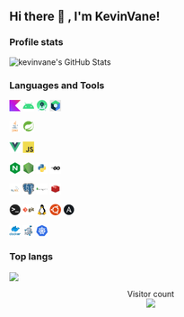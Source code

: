 ## Hi there 👋 , I'm KevinVane!

<!--
**kevinvane/kevinvane** is a ✨ _special_ ✨ repository because its `README.md` (this file) appears on your GitHub profile.

Here are some ideas to get you started:

- 🔭 I’m currently working on ...
- 🌱 I’m currently learning ...
- 👯 I’m looking to collaborate on ...
- 🤔 I’m looking for help with ...
- 💬 Ask me about ...
- 📫 How to reach me: ...
- 😄 Pronouns: ...
- ⚡ Fun fact: ...
-->



<!-- <h4 align="center">Profile stats</h4> -->
### Profile stats

<!-- ![kevinvane's github stats](https://github-readme-stats.vercel.app/api?username=kevinvane&show_icons=true&theme=radica) -->


<img src="https://github-readme-stats.vercel.app/api?username=kevinvane&&show_icons=true&theme=radical&line_height=27&v=5" alt="kevinvane's GitHub Stats" />




### Languages and Tools
<!-- https://github.com/github/explore/blob/19970d10c7cbfec725fd16dd83e5d813caed4203/topics-->

<code><img height="20" src="https://raw.githubusercontent.com/github/explore/19970d10c7cbfec725fd16dd83e5d813caed4203/topics/kotlin/kotlin.png"></code>
<code><img height="20" src="https://raw.githubusercontent.com/github/explore/19970d10c7cbfec725fd16dd83e5d813caed4203/topics/android/android.png"></code>
<code><img height="20" src="https://raw.githubusercontent.com/github/explore/19970d10c7cbfec725fd16dd83e5d813caed4203/topics/android-studio/android-studio.png"></code>
<code><img height="20" src="https://raw.githubusercontent.com/github/explore/19970d10c7cbfec725fd16dd83e5d813caed4203/topics/jetpack-compose/jetpack-compose.png"></code>

<code><img height="20" src="https://raw.githubusercontent.com/github/explore/19970d10c7cbfec725fd16dd83e5d813caed4203/topics/java/java.png"></code>
<code><img height="20" src="https://raw.githubusercontent.com/github/explore/19970d10c7cbfec725fd16dd83e5d813caed4203/topics/spring-boot/spring-boot.png"></code>

<code><img height="20" src="https://raw.githubusercontent.com/github/explore/19970d10c7cbfec725fd16dd83e5d813caed4203/topics/vue/vue.png"></code>
<code><img height="20" src="https://raw.githubusercontent.com/github/explore/19970d10c7cbfec725fd16dd83e5d813caed4203/topics/javascript/javascript.png"></code>

<code><img height="20" src="https://raw.githubusercontent.com/github/explore/19970d10c7cbfec725fd16dd83e5d813caed4203/topics/nginx/nginx.png"></code>
<code><img height="20" src="https://raw.githubusercontent.com/github/explore/19970d10c7cbfec725fd16dd83e5d813caed4203/topics/nodejs/nodejs.png"></code>
<code><img height="20" src="https://raw.githubusercontent.com/github/explore/19970d10c7cbfec725fd16dd83e5d813caed4203/topics/python/python.png"></code>
<code><img height="20" src="https://raw.githubusercontent.com/github/explore/19970d10c7cbfec725fd16dd83e5d813caed4203/topics/go/go.png"></code>

<code><img height="20" src="https://raw.githubusercontent.com/github/explore/19970d10c7cbfec725fd16dd83e5d813caed4203/topics/mysql/mysql.png"></code>
<code><img height="20" src="https://raw.githubusercontent.com/github/explore/19970d10c7cbfec725fd16dd83e5d813caed4203/topics/postgresql/postgresql.png"></code>
<code><img height="20" src="https://raw.githubusercontent.com/github/explore/19970d10c7cbfec725fd16dd83e5d813caed4203/topics/mongodb/mongodb.png"></code>
<code><img height="20" src="https://raw.githubusercontent.com/github/explore/19970d10c7cbfec725fd16dd83e5d813caed4203/topics/redis/redis.png"></code>

<code><img height="20" src="https://raw.githubusercontent.com/github/explore/19970d10c7cbfec725fd16dd83e5d813caed4203/topics/terminal/terminal.png"></code>
<code><img height="20" src="https://raw.githubusercontent.com/github/explore/19970d10c7cbfec725fd16dd83e5d813caed4203/topics/git/git.png"></code>
<code><img height="20" src="https://raw.githubusercontent.com/github/explore/19970d10c7cbfec725fd16dd83e5d813caed4203/topics/linux/linux.png"></code>
<code><img height="20" src="https://raw.githubusercontent.com/github/explore/19970d10c7cbfec725fd16dd83e5d813caed4203/topics/ubuntu/ubuntu.png"></code>
<code><img height="20" src="https://raw.githubusercontent.com/github/explore/19970d10c7cbfec725fd16dd83e5d813caed4203/topics/ansible/ansible.png"></code>

<code><img height="20" src="https://raw.githubusercontent.com/github/explore/19970d10c7cbfec725fd16dd83e5d813caed4203/topics/docker/docker.png"></code>
<code><img height="20" src="https://raw.githubusercontent.com/github/explore/19970d10c7cbfec725fd16dd83e5d813caed4203/topics/docker-compose/docker-compose.png"></code>
<code><img height="20" src="https://raw.githubusercontent.com/github/explore/19970d10c7cbfec725fd16dd83e5d813caed4203/topics/kubernetes/kubernetes.png"></code>

<!-- <h4 align="center">Top langs</h4> -->
### Top langs

<a href="https://github.com/ashwanisng">
  <img align="center" src="https://github-readme-stats.vercel.app/api/top-langs/?username=kevinvane&theme=radical&hide=glsl,python" />
</a>

<p align="center"> 
  Visitor count<br>
  <img src="https://profile-counter.glitch.me/kevinvane/count.svg" />
</p>
